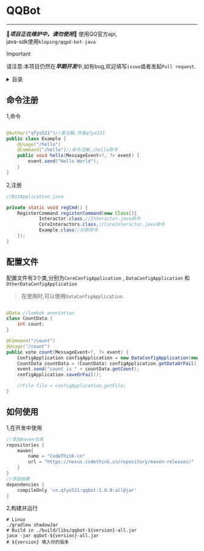 # QQBot

--- 

🚧***项目正在维护中，请勿使用***🚧
使用QQ官方api,   
java-sdk使用`kloping/qqpd-bot-java`
> [!IMPORTANT]
> 请注意:本项目仍然在***早期开发***中,如有bug,欢迎填写`issue`或者发起`Pull request`.

<details> <summary>目录</summary>

- [命令注册](#命令注册)
- [配置文件](#配置文件)
- [如何使用](#如何使用)

</details>

## 命令注册

1,命令

```java

@Author("qfys521")//类注解,作者qfys521
public class Example {
    @Usage("/hello")
    @Command("/hello")//命令注解,/hello命令
    public void hello(MessageEvent<?, ?> event) {
        event.send("Hello World");
    }
}
```

2,注册

```java
//BotApplication.java

private static void regCmd() {
    RegisterCommand.registerCommand(new Class[]{
            Interactor.class,//Interactor.java命令
            CoreInteractors.class,//CoreInteractor.java命令
            Example.class//示例命令
    });
}
```

## 配置文件

配置文件有3个类,分别为`CoreConfigApplication` , `DataConfigApplication` 和 `OtherDataConfigApplication`
> 在使用时,可以使用`DataConfigApplication`.

```java

@Data //lombok annotation
class CountData {
    int count;
}
```

```java
@Command("/count")
@Usage("/count")
public vote count(MessageEvent<?, ?> event) {
    ConfigApplication configApplication = new DataConfigApplication(new CountData(), "count.json");// path: ./data/data/path.to.you.class.CountData
    CountData countData = (CountData) configApplication.getDataOrFail();
    event.send("count is " + countData.getCount);
    configApplication.saveOrFail();

    //File file = configApplication.getFile;
}
```

## 如何使用

1,在开发中使用
```groovy
//添加maven仓库
repositories {
    maven{
        name = "CodeThink-cn"
        url = "https://nexus.codethink.cn/repository/maven-releases/"
    }
}
//添加依赖
dependencies {
    compileOnly 'cn.qfys521:qqbot:1.0.0:all@jar'
}
```

2,构建并运行

```shell
# Linux
./gradlew shadowJar
# Build in ./build/libs/qqbot-${version}-all.jar
java -jar qqbot-${version}-all.jar
# ${version} 填入你的版本
```
